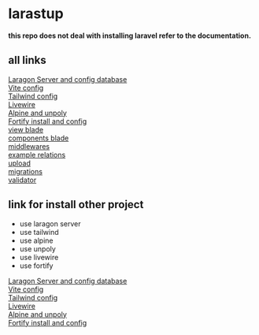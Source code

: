 # larastup  

**this repo does not deal with installing laravel refer to the documentation.**

## all links

[Laragon Server and config database](https://github.com/woopear/larastup/blob/main/documentation/database-laragon.md)  
[Vite config](https://github.com/woopear/larastup/blob/main/documentation/config-vite.md)  
[Tailwind config](https://github.com/woopear/larastup/blob/main/documentation/tailwind-css-basic.md)   
[Livewire](https://github.com/woopear/larastup/blob/main/documentation/livewire.md)   
[Alpine and unpoly](https://github.com/woopear/larastup/blob/main/documentation/alpine-unpoly.md)   
[Fortify install and config](https://github.com/woopear/larastup/blob/main/documentation/fortify.md)   
[view blade](https://github.com/woopear/larastup/blob/main/documentation/view-blade.md)   
[components blade](https://github.com/woopear/larastup/blob/main/documentation/component-blade.md)   
[middlewares](https://github.com/woopear/larastup/blob/main/documentation/middleware.md)   
[example relations](https://github.com/woopear/larastup/blob/main/documentation/relationship.md)   
[upload](https://github.com/woopear/larastup/blob/main/documentation/upload-file.md)   
[migrations](https://github.com/woopear/larastup/blob/main/documentation/migration.md)      
[validator](https://github.com/woopear/larastup/blob/main/documentation/validator.md)   

## link for install other project  

- use laragon server  
- use tailwind  
- use alpine  
- use unpoly  
- use livewire  
- use fortify  

[Laragon Server and config database](https://github.com/woopear/larastup/blob/main/documentation/database-laragon.md)  
[Vite config](https://github.com/woopear/larastup/blob/main/documentation/config-vite.md)  
[Tailwind config](https://github.com/woopear/larastup/blob/main/documentation/tailwind-css-basic.md)  
[Livewire](https://github.com/woopear/larastup/blob/main/documentation/livewire.md)   
[Alpine and unpoly](https://github.com/woopear/larastup/blob/main/documentation/alpine-unpoly.md)   
[Fortify install and config](https://github.com/woopear/larastup/blob/main/documentation/fortify.md)   



